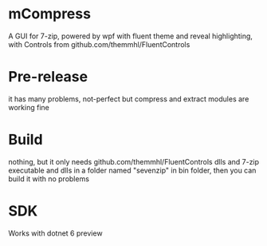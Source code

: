 # mCompress
A GUI for 7-zip, powered by wpf with fluent theme and reveal highlighting, with Controls from github.com/themmhl/FluentControls
# Pre-release
it has many problems, not-perfect but compress and extract modules are working fine
# Build
nothing, but it only needs github.com/themmhl/FluentControls dlls and 7-zip executable and dlls in a folder named "sevenzip" in bin folder, then you can build it with no problems
# SDK
Works with dotnet 6 preview
